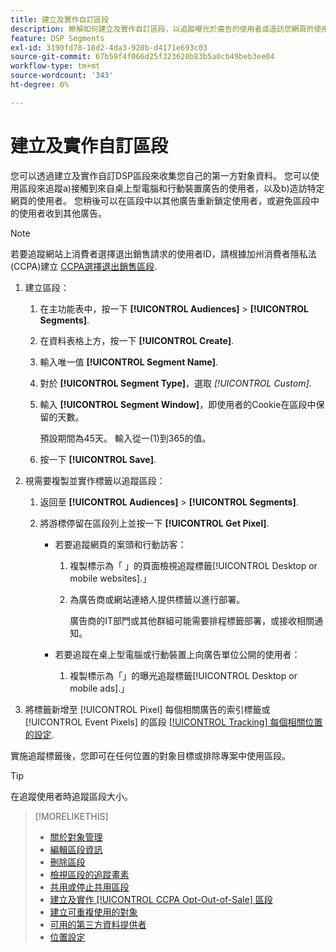 ```yaml
---
title: 建立及實作自訂區段
description: 瞭解如何建立及實作自訂區段，以追蹤曝光於廣告的使用者或造訪您網頁的使用者。
feature: DSP Segments
exl-id: 3190fd78-18d2-4da3-920b-d4171e693c03
source-git-commit: 67b59f4f066d25f323620b83b5a0cb49beb3ee04
workflow-type: tm+mt
source-wordcount: '343'
ht-degree: 0%

---
```


# 建立及實作自訂區段

您可以透過建立及實作自訂DSP區段來收集您自己的第一方對象資料。 您可以使用區段來追蹤a)接觸到來自桌上型電腦和行動裝置廣告的使用者，以及b)造訪特定網頁的使用者。 您稍後可以在區段中以其他廣告重新鎖定使用者，或避免區段中的使用者收到其他廣告。

>[!NOTE]
>
>若要追蹤網站上消費者選擇退出銷售請求的使用者ID，請根據加州消費者隱私法(CCPA)建立 [CCPA選擇退出銷售區段](ccpa-opt-out-segment-create.md).

1. 建立區段：

   1. 在主功能表中，按一下 **[!UICONTROL Audiences]** > **[!UICONTROL Segments]**.

   1. 在資料表格上方，按一下 **[!UICONTROL Create]**.

   1. 輸入唯一值 **[!UICONTROL Segment Name]**.

   1. 對於 **[!UICONTROL Segment Type]**，選取 *[!UICONTROL Custom]*.

   1. 輸入 **[!UICONTROL Segment Window]**，即使用者的Cookie在區段中保留的天數。

      預設期間為45天。 輸入從一(1)到365的值。

   1. 按一下 **[!UICONTROL Save]**.

1. 視需要複製並實作標籤以追蹤區段：

   1. 返回至 **[!UICONTROL Audiences]** > **[!UICONTROL Segments]**.

   1. 將游標停留在區段列上並按一下 **[!UICONTROL Get Pixel]**.

      * 若要追蹤網頁的案頭和行動訪客：

         1. 複製標示為「 」的頁面檢視追蹤標籤[!UICONTROL Desktop or mobile websites].」

         1. 為廣告商或網站連絡人提供標籤以進行部署。

            廣告商的IT部門或其他群組可能需要排程標籤部署，或接收相關通知。

      * 若要追蹤在桌上型電腦或行動裝置上向廣告單位公開的使用者：

         1. 複製標示為「」的曝光追蹤標籤[!UICONTROL Desktop or mobile ads].」

1. 將標籤新增至 [!UICONTROL Pixel] 每個相關廣告的索引標籤或 [!UICONTROL Event Pixels] 的區段 [[!UICONTROL Tracking] 每個相關位置的設定](/help/dsp/campaign-management/placements/placement-settings.md#placement-tracking).

實施追蹤標籤後，您即可在任何位置的對象目標或排除專案中使用區段。

>[!TIP]
>
>在追蹤使用者時追蹤區段大小。

>[!MORELIKETHIS]
>
>* [關於對象管理](audience-about.md)
>* [編輯區段資訊](segment-edit.md)
>* [刪除區段](segment-delete.md)
>* [檢視區段的追蹤畫素](segment-view-pixels.md)
>* [共用或停止共用區段](segment-share.md)
>* [建立及實作 [!UICONTROL CCPA Opt-Out-of-Sale] 區段](ccpa-opt-out-segment-create.md)
>* [建立可重複使用的對象](reusable-audience-create.md)
>* [可用的第三方資料提供者](third-party-data-providers.md)
>* [位置設定](/help/dsp/campaign-management/placements/placement-settings.md)
